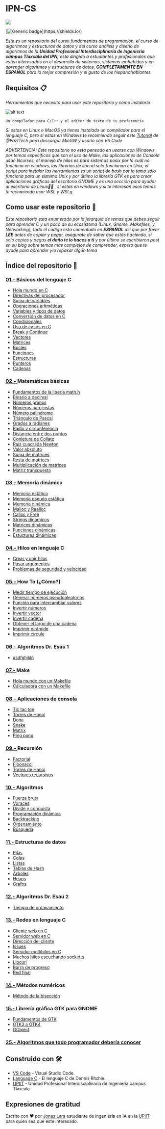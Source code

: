 # IPN-CS

![](/00.-Sources/Ipn.svg)

[![Generic badge](https://img.shields.io/badge/Made%20with-C-rgb(1,143,204).svg)](https://shields.io/)

_Este es un repositorio del curso fundamentos de programación, el curso de algoritmos y estructuras de datos y del curso análisis y diseño de algoritmos de la  **Unidad Profesional Interdisciplinaria de Ingeniería campus Tlaxcala del IPN**, esta dirigido a estudiantes y profesionales que esten interesados en el desarrollo de sistemas, sistemas embebidos y en aprender algoritmos y estructuras de datos, **COMPLETAMENTE EN ESPAÑOL** para la mejor compresión y el gusto de los hispanohablantes_

## Requisitos 📋

_Herramientas que necesita para usar este repositorio y cómo instalarlo_

![alt text](/00.-Sources/vs.png)

```
Un compilador para C/C++ y el editor de texto de tu preferencia
```

_Si estas en Linux o MacOS ya tienes instalado un compilador para el lenguaje C, pero si estas en Windows te recomiendo seguir este [Tutorial](https://www.youtube.com/watch?v=v3ENcQpoA5A) de @FaztTech para descargar MinGW y usarlo con VS Code_

_ADVERTENCIA: Este repositorio no esta pensado en usarse con Windows por temas especificos que son el uso de Make, las aplicaciones de Consola usan Ncurses, el manejo de hilos es para sistemas posix por lo cuál no funciona en windows, las librerías de libcurl solo funcionan en Unix, el script para instalar las herramientas es un script de bash por lo tanto sólo funciona para un sistema Unix y por último la librería GTK es para crear aplicaciones gráficas del escritorio GNOME y es una sección para ayudar al escritorio de Linux🤷‍♂️ , si estas en windows y si te interesan esos temas te recomiendo usar WSL y WSLg_

## Como usar este repositorio 🔧

_Este repositorio esta enumerado por la jerarquía de temas que debes seguir para aprender C y un poco de su ecosistema (Linux, Gnome, Makefiles, y Networking), todo el código esta comentado en **ESPAÑOL** así que por favor **LEE** antes de copiar y pegar, asegurate de saber que estás haciendo, si solo copias y pegas **el daño te lo haces a ti** y por último se escribieron post en su blog sobre temas más complejos de comprender, espero que te ayude para aprender y/o repasar algún tema_

## Índice del repositorio 📖


### **[01.- ](https://github.com/Jonas-Lara/IPN-CS/tree/master/01.-B%C3%A1sicos-del-lenguaje-C)Básicos del lenguaje C**
  -  [Hola mundo en C](https://github.com/Jonas-Lara/IPN-CS/blob/master/01.-B%C3%A1sicos-del-lenguaje-C/01-Hola-Mundo.c)
  - [Directivas del procesador](https://github.com/Jonas-Lara/IPN-CS/blob/master/01.-B%C3%A1sicos-del-lenguaje-C/02-Directivas.c)
  - [Suma de variables](https://github.com/Jonas-Lara/IPN-CS/blob/master/01.-B%C3%A1sicos-del-lenguaje-C/03-Suma.c)
  - [Operaciones aritméticas](https://github.com/Jonas-Lara/IPN-CS/blob/master/01.-B%C3%A1sicos-del-lenguaje-C/04-Aritm%C3%A9tica.c)
  - [Variables y tipos de datos](https://github.com/Jonas-Lara/IPN-CS/blob/master/01.-B%C3%A1sicos-del-lenguaje-C/05-Variables.c)
  - [Conversión de datos en C](https://github.com/Jonas-Lara/IPN-CS/blob/master/01.-B%C3%A1sicos-del-lenguaje-C/06-Convertir.c)
  - [Condicionales](https://github.com/Jonas-Lara/IPN-CS/blob/master/01.-B%C3%A1sicos-del-lenguaje-C/07-Condicionales.c)
  - [Uso de casos en C](https://github.com/Jonas-Lara/IPN-CS/blob/master/01.-B%C3%A1sicos-del-lenguaje-C/08-Casos.c)
  - [Break y Continue](https://github.com/Jonas-Lara/IPN-CS/blob/master/01.-B%C3%A1sicos-del-lenguaje-C/09-Band.c)
  - [Vectores](https://github.com/Jonas-Lara/IPN-CS/blob/master/01.-B%C3%A1sicos-del-lenguaje-C/10-Vector.c) 
  - [Matrices](https://github.com/Jonas-Lara/IPN-CS/blob/master/01.-B%C3%A1sicos-del-lenguaje-C/11-Matriz.c)
  - [Bucles](https://github.com/Jonas-Lara/IPN-CS/tree/master/01.-B%C3%A1sicos-del-lenguaje-C/12.-Bucles)
  - [Funciones](https://github.com/Jonas-Lara/IPN-CS/tree/master/01.-B%C3%A1sicos-del-lenguaje-C/13.-Funciones)
  - [Estructuras](https://github.com/Jonas-Lara/IPN-CS/tree/master/01.-B%C3%A1sicos-del-lenguaje-C/14.-Estructuras)
  - [Punteros](https://github.com/Jonas-Lara/IPN-CS/tree/master/01.-B%C3%A1sicos-del-lenguaje-C/15.-Punteros)
  - [Cadenas](https://github.com/Jonas-Lara/IPN-CS/tree/master/01.-B%C3%A1sicos-del-lenguaje-C/16.-Cadenas)


### **[02.- ](https://github.com/Jonas-Lara/IPN-CS/tree/master/02.-Matem%C3%A1ticas-b%C3%A1sicas)Matemáticas básicas**
  - [Fundamentos de la libería math.h](https://github.com/Jonas-Lara/IPN-CS/blob/master/02.-Matem%C3%A1ticas-b%C3%A1sicas/00-Fundamentos.c)
  - [Binario a decimal](https://github.com/Jonas-Lara/IPN-CS/blob/master/02.-Matem%C3%A1ticas-b%C3%A1sicas/01-Binario-a-decimal.c)
  - [Números primos](https://github.com/Jonas-Lara/IPN-CS/blob/master/02.-Matem%C3%A1ticas-b%C3%A1sicas/02-N%C3%BAmeros-Primos.c)
  - [Números narcicistas](https://github.com/Jonas-Lara/IPN-CS/blob/master/02.-Matem%C3%A1ticas-b%C3%A1sicas/03-N%C3%BAmero-narcicista.c)
  - [Número palindrome](https://github.com/Jonas-Lara/IPN-CS/blob/master/02.-Matem%C3%A1ticas-b%C3%A1sicas/03-N%C3%BAmero-narcicista.c)
  - [Triángulo de Pascal](https://github.com/Jonas-Lara/IPN-CS/blob/master/02.-Matem%C3%A1ticas-b%C3%A1sicas/05-Triangulo-de-Pascal.c)
  - [Grados a radianes](https://github.com/Jonas-Lara/IPN-CS/blob/master/02.-Matem%C3%A1ticas-b%C3%A1sicas/06-Convertir-grados-a-radianes.c)
  - [Radio y circunferencia](https://github.com/Jonas-Lara/IPN-CS/blob/master/02.-Matem%C3%A1ticas-b%C3%A1sicas/07-Radio-y-circunferencia.c)
  - [Distancia entre dos puntos](https://github.com/Jonas-Lara/IPN-CS/blob/master/02.-Matem%C3%A1ticas-b%C3%A1sicas/08-Distancia-entre-dos-puntos.c)
  - [Conjetura de Collatz](https://github.com/Jonas-Lara/IPN-CS/blob/master/02.-Matem%C3%A1ticas-b%C3%A1sicas/09-Conjetura-de-Collatz.c)
  - [Raíz cuadrada Newton](https://github.com/Jonas-Lara/IPN-CS/blob/master/02.-Matem%C3%A1ticas-b%C3%A1sicas/10-Ra%C3%ADz-cuadrada-Newton.c)
  - [Valor absoluto](https://github.com/Jonas-Lara/IPN-CS/blob/master/02.-Matem%C3%A1ticas-b%C3%A1sicas/11-Valor-absoluto.c)
  - [Suma de matrices](https://github.com/Jonas-Lara/IPN-CS/blob/master/02.-Matem%C3%A1ticas-b%C3%A1sicas/12-Suma-de-matrices.c)
  - [Resta de matrices](https://github.com/Jonas-Lara/IPN-CS/blob/master/02.-Matem%C3%A1ticas-b%C3%A1sicas/13-Resta-de-matrices.c)
  - [Multiplicación de matrices](https://github.com/Jonas-Lara/IPN-CS/blob/master/02.-Matem%C3%A1ticas-b%C3%A1sicas/14-Multiplicaci%C3%B3n-de-matrices.c)
  - [Matriz transpuesta](https://github.com/Jonas-Lara/IPN-CS/blob/master/02.-Matem%C3%A1ticas-b%C3%A1sicas/15-Matriz-transpuesta.c)


### **[03.- ](https://github.com/Jonas-Lara/IPN-CS/tree/master/03.-Memoria-din%C3%A1mica)Memoría dinámica**
  - [Memoría estática](https://github.com/Jonas-Lara/IPN-CS/blob/master/03.-Memoria-din%C3%A1mica/01-Memoria-Est%C3%A1tica.c)
  - [Memoría pseudo estática](https://github.com/Jonas-Lara/IPN-CS/blob/master/03.-Memoria-din%C3%A1mica/02-Memoria-Pseudoest%C3%A1tica.c)
  - [Memoría dinámica](https://github.com/Jonas-Lara/IPN-CS/blob/master/03.-Memoria-din%C3%A1mica/02-Memoria-Pseudoest%C3%A1tica.c)
  - [Malloc y Realloc](https://github.com/Jonas-Lara/IPN-CS/blob/master/03.-Memoria-din%C3%A1mica/04-Malloc-y-Realloc.c)
  - [Callos y Free](https://github.com/Jonas-Lara/IPN-CS/blob/master/03.-Memoria-din%C3%A1mica/05-Calloc-y-Free.c)
  - [Strings dinámicos](https://github.com/Jonas-Lara/IPN-CS/blob/master/03.-Memoria-din%C3%A1mica/06-Strings-din%C3%A1micos.c)
  - [Matrices dinámicas](https://github.com/Jonas-Lara/IPN-CS/blob/master/03.-Memoria-din%C3%A1mica/07-Matrices-din%C3%A1micas.c)
  - [Funciones dinámicas](https://github.com/Jonas-Lara/IPN-CS/blob/master/03.-Memoria-din%C3%A1mica/08-Funciones-din%C3%A1micas.c)
  - [Estucturas dinámicas](https://github.com/Jonas-Lara/IPN-CS/blob/master/03.-Memoria-din%C3%A1mica/09-Estructuras-din%C3%A1micas.c)


### **[04.- ](https://github.com/Jonas-Lara/IPN-CS/tree/master/04.-Hilos-del-lenguaje-C)Hilos en lenguaje C**
  - [Crear y unir hilos](https://github.com/Jonas-Lara/IPN-CS/blob/master/04.-Hilos-del-lenguaje-C/01-Crear-y-unir-hilos.c)
  - [Pasar argumentos](https://github.com/Jonas-Lara/IPN-CS/blob/master/04.-Hilos-del-lenguaje-C/02-Pasar-argumentos.c)
  - [Problemas de seguridad y velocidad](https://github.com/Jonas-Lara/IPN-CS/blob/master/04.-Hilos-del-lenguaje-C/03-Problemas-de-seguridad-y-velocidad.c)


### **[05.- ](https://github.com/Jonas-Lara/IPN-CS/tree/master/05.-HowTo)How To (¿Cómo?)**
  - [Medir tiempo de ejecución](https://github.com/Jonas-Lara/IPN-CS/blob/master/05.-HowTo/00-Medir-Tiempo.c)
  - [Generar números pseudoaleatorios](https://github.com/Jonas-Lara/IPN-CS/blob/master/05.-HowTo/01-N%C3%BAmeros-Aleatorios.c)
  - [Función para intercambiar valores](https://github.com/Jonas-Lara/IPN-CS/blob/master/05.-HowTo/01-N%C3%BAmeros-Aleatorios.c)
  - [Invertir números](https://github.com/Jonas-Lara/IPN-CS/blob/master/05.-HowTo/01-N%C3%BAmeros-Aleatorios.c)
  - [Invertir vector](https://github.com/Jonas-Lara/IPN-CS/blob/master/05.-HowTo/04-Invertir-Vector.c)
  - [Invertir cadena](https://github.com/Jonas-Lara/IPN-CS/blob/master/05.-HowTo/05-Invertir-Cadena.c)
  - [Obtener el largo de una cadena](https://github.com/Jonas-Lara/IPN-CS/blob/master/05.-HowTo/06-Largo-de-una-cadena.c)
  - [Imprimir pirámide](https://github.com/Jonas-Lara/IPN-CS/blob/master/05.-HowTo/07-Impresi%C3%B3n-Pir%C3%A1mide.c)
  - [Imprimir círculo](https://github.com/Jonas-Lara/IPN-CS/blob/master/05.-HowTo/08-Impresi%C3%B3n-C%C3%ADrculo.c)

### **[06.- ](https://github.com/Jonas-Lara/IPN-CS/tree/master/06.-Algoritmos-DrEsa%C3%BA-1)Algoritmos Dr. Esaú 1** 
  - [asdfghjklñ]()

### **[07.- ](https://github.com/Jonas-Lara/IPN-CS/tree/master/07.-Make)Make**
  - [Hola mundo con un Makefile](https://github.com/Jonas-Lara/IPN-CS/tree/master/07.-Make/Ejemplo1-HolaMake)
  - [Cálculadora con un Makefile](https://github.com/Jonas-Lara/IPN-CS/tree/master/07.-Make/Ejemplo2-Calculadora)

### **[08.- ](https://github.com/Jonas-Lara/IPN-CS/tree/master/08.-Consola)Aplicaciones de consola**
  - [Tic tac toe](https://github.com/Jonas-Lara/IPN-CS/tree/master/08.-Consola/01.-Tic-Tac-Toe)
  - [Torres de Hanoi](https://github.com/Jonas-Lara/IPN-CS/tree/master/08.-Consola/02.-Hanoi)
  - [Dona](https://github.com/Jonas-Lara/IPN-CS/tree/master/08.-Consola/03.-Dona)
  - [Snake](https://github.com/Jonas-Lara/IPN-CS/tree/master/08.-Consola/04.-Snake)
  - [Matrix](https://github.com/Jonas-Lara/IPN-CS/tree/master/08.-Consola/05.-Matrix)
  - [Ping pong](https://github.com/Jonas-Lara/IPN-CS/tree/master/08.-Consola/06.-Ping-Pong)

### **[09.- ](https://github.com/Jonas-Lara/IPN-CS/tree/master/09.-Recursi%C3%B3n)Recursión**
  - [Factorial](https://github.com/Jonas-Lara/IPN-CS/blob/master/09.-Recursi%C3%B3n/01-Factorial.c)
  - [Fibonacci](https://github.com/Jonas-Lara/IPN-CS/blob/master/09.-Recursi%C3%B3n/02-Fibonacci.c)
  - [Torres de Hanoi](https://github.com/Jonas-Lara/IPN-CS/blob/master/09.-Recursi%C3%B3n/03-Torres-de-Hanoi.c)
  - [Vectores recursivos](https://github.com/Jonas-Lara/IPN-CS/blob/master/09.-Recursi%C3%B3n/04-Vectores-Recursivos.c)


### **[10.- ](https://github.com/Jonas-Lara/IPN-CS/tree/master/10.-Algoritmos)Algoritmos**
  - [Fuerza bruta](https://github.com/Jonas-Lara/IPN-CS/tree/master/10.-Algoritmos/01.-Fuerza-bruta)
  - [Voraces](https://github.com/Jonas-Lara/IPN-CS/tree/master/10.-Algoritmos/02.-Voraces)
  - [Divide y conquista](https://github.com/Jonas-Lara/IPN-CS/tree/master/10.-Algoritmos/03.-Divide-y-conquista)
  - [Programación dinámica](https://github.com/Jonas-Lara/IPN-CS/tree/master/10.-Algoritmos/04.-Programaci%C3%B3n-din%C3%A1mica)
  - [Backtracking](https://github.com/Jonas-Lara/IPN-CS/tree/master/10.-Algoritmos/05.-Backtracking)
  - [Ordenamiento](https://github.com/Jonas-Lara/IPN-CS/tree/master/10.-Algoritmos/06.-Ordenamiento)
  - [Búsqueda](https://github.com/Jonas-Lara/IPN-CS/tree/master/10.-Algoritmos/07.-B%C3%BAsqueda)

### **[11.- ](https://github.com/Jonas-Lara/IPN-CS/tree/master/11.-Estructuras-de-Datos-en-C)Estructuras de datos**
  - [Pilas](https://github.com/Jonas-Lara/IPN-CS/tree/master/11.-Estructuras-de-Datos-en-C/01.-Pilas)
  - [Colas](https://github.com/Jonas-Lara/IPN-CS/tree/master/11.-Estructuras-de-Datos-en-C/02.-Colas)
  - [Listas](https://github.com/Jonas-Lara/IPN-CS/tree/master/11.-Estructuras-de-Datos-en-C/03.-Listas-Enlazadas)
  - [Tablas de Hash](https://github.com/Jonas-Lara/IPN-CS/tree/master/11.-Estructuras-de-Datos-en-C/04.-Tablas-de-Hash)
  - [Árboles](https://github.com/Jonas-Lara/IPN-CS/tree/master/11.-Estructuras-de-Datos-en-C/05.-Arboles)
  - [Heaps](https://github.com/Jonas-Lara/IPN-CS/tree/master/11.-Estructuras-de-Datos-en-C/06.-Heap)
  - [Grafos](https://github.com/Jonas-Lara/IPN-CS/tree/master/11.-Estructuras-de-Datos-en-C/07.-Grafos)



 ### **[12.- ](https://github.com/Jonas-Lara/IPN-CS/tree/master/12.-Algoritmos-DrEsa%C3%BA-2)Algoritmos Dr. Esaú 2**
  - [Tiempo de ordanamiento]()


### **[13.- ](https://github.com/Jonas-Lara/IPN-CS/tree/master/13.-Redes-en-C)Redes en lenguaje C**
  - [Cliente web en C]()
  - [Servidor web en C]()
  - [Dirección del cliente]()
  - [Issues]()
  - [Servidor multihilos en C]()
  - [Muchos hilos escuchando socketts]()
  - [Libcurl]()
  - [Barra de progreso]()
  - [Red final]()


### **[14.- ](https://github.com/Jonas-Lara/IPN-CS/tree/master/14.-M%C3%A9todos-num%C3%A9ricos-en-C)Métodos numéricos**
  - [Método de la bisección](https://github.com/Jonas-Lara/IPN-CS/tree/master/14.-M%C3%A9todos-num%C3%A9ricos-en-C/01.-M%C3%A9todo-de-bisecci%C3%B3n)


### **[15.- ](https://github.com/Jonas-Lara/IPN-CS/tree/master/15.-GTK)Librería gráfica GTK para GNOME**
  - [Fundamentos de GTK]()
  - [GTK3 a GTK4]()
  - [GObject]()

### **[25.- Algoritmos que todo programador debería conocer](https://github.com/Jonas-Lara/IPN-CS/tree/master/25.-Algoritmos-a-conocer)**


## Construido con 🛠️

* [VS Code](https://code.visualstudio.com/) - Visual Studio Code.
* [Language C](https://www.amazon.com/Programming-Language-2nd-Brian-Kernighan/dp/0131103628/ref=sr_1_1?dchild=1&keywords=language+c+dennis&qid=1618383287&sr=8-1) - El lenguaje C de Dennis Ritchie.
* [UPIIT](https://www.upiit.ipn.mx/) - Unidad Profesional Interdisciplinaria de Ingeniería campus Tlaxcala.

## Expresiones de gratitud

Escrito con ❤️ por [Jonas Lara](https://www.linkedin.com/in/jonas1ara/) estudiante de ingeniería en IA en la [UPIIT](https://www.upiit.ipn.mx/) para quien sea que este interesado.
